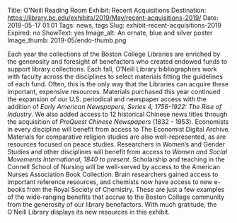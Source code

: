 Title: O'Neill Reading Room Exhibit: Recent Acquisitions
Destination: https://library.bc.edu/exhibits/2019/May/recent-acquisitions-2019/
Date: 2019-05-17 01:01 
Tags: news, tags 
Slug: exhibit-recent-acquisitions-2019
Expired: no
ShowText: yes
Image_alt: An ornate, blue and silver poster
Image_thumb: 2019-05/endo-thumb.png

Each year the collections of the Boston College Libraries are enriched by the generosity and foresight of benefactors who created endowed funds to support library collections. Each fall, O’Neill Library bibliographers work with faculty across the disciplines to select materials fitting the guidelines of each fund. Often, this is the only way that the Libraries can acquire these important, expensive resources. Materials purchased this year continued the expansion of our U.S. periodical and newspaper access with the addition of <em>Early American Newspapers, Series 4, 1756-1922: The Rise of Industry</em>. We also added access to 12 historical Chinese news titles through the acquisition of <em>ProQuest Chinese Newspapers</em> (1832 - 1953). Economists in every discipline will benefit from access to The Economist Digital Archive. Materials for comparative religion studies are also well-represented, as are resources focused on peace studies. Researchers in Women’s and Gender Studies and other disciplines will benefit from access to <em>Women and Social Movements International, 1840 to present</em>. Scholarship and teaching in the Connell School of Nursing will be well-served by access to the American Nurses Association Book Collection. Brain researchers gained access to important reference resources, and chemists now have access to new e-books from the Royal Society of Chemistry. These are just a few examples of the wide-ranging benefits that accrue to the Boston College community from the generosity of our library benefactors. With much gratitude, the O’Neill Library displays its new resources in this exhibit.
